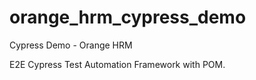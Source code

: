# orange_hrm_cypress_demo
Cypress Demo - Orange HRM

E2E Cypress Test Automation Framework with POM. 


